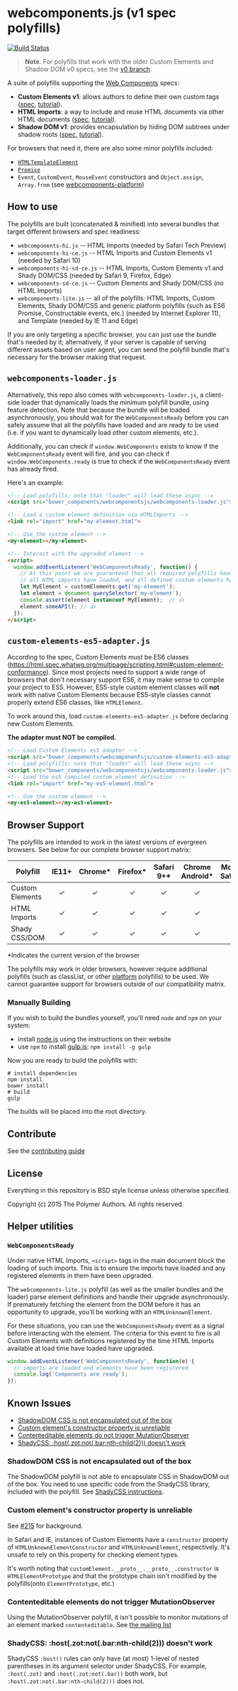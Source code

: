 webcomponents.js (v1 spec polyfills)
================

[![Build Status](https://travis-ci.org/webcomponents/webcomponentsjs.svg?branch=master)](https://travis-ci.org/webcomponents/webcomponentsjs)

> **Note**. For polyfills that work with the older Custom Elements and Shadow DOM v0 specs, see the [v0 branch](https://github.com/webcomponents/webcomponentsjs/tree/v0).

A suite of polyfills supporting the [Web Components](http://webcomponents.org) specs:

- **Custom Elements v1**: allows authors to define their own custom tags ([spec](https://w3c.github.io/webcomponents/spec/custom/), [tutorial](https://developers.google.com/web/fundamentals/getting-started/primers/customelements)).
- **HTML Imports**: a way to include and reuse HTML documents via other HTML documents ([spec](https://w3c.github.io/webcomponents/spec/imports/), [tutorial](https://www.html5rocks.com/en/tutorials/webcomponents/imports/)).
- **Shadow DOM v1**: provides encapsulation by hiding DOM subtrees under shadow roots ([spec](https://w3c.github.io/webcomponents/spec/shadow/), [tutorial](https://developers.google.com/web/fundamentals/getting-started/primers/shadowdom)).

For browsers that need it, there are also some minor polyfills included:
- [`HTMLTemplateElement`](https://github.com/webcomponents/template)
- [`Promise`](https://github.com/stefanpenner/es6-promise)
- `Event`, `CustomEvent`, `MouseEvent` constructors and `Object.assign`, `Array.from` (see [webcomponents-platform](https://github.com/webcomponents/webcomponents-platform))

## How to use

The polyfills are built (concatenated & minified) into several bundles that target
different browsers and spec readiness:

- `webcomponents-hi.js` -- HTML Imports (needed by Safari Tech Preview)
- `webcomponents-hi-ce.js` -- HTML Imports and Custom Elements v1 (needed by Safari 10)
- `webcomponents-hi-sd-ce.js` -- HTML Imports, Custom Elements v1 and Shady DOM/CSS (needed by Safari 9, Firefox, Edge)
- `webcomponents-sd-ce.js` -- Custom Elements and Shady DOM/CSS (no HTML Imports)
- `webcomponents-lite.js` -- all of the polyfills: HTML Imports, Custom Elements, Shady DOM/CSS and generic platform polyfills (such as ES6 Promise, Constructable events, etc.) (needed by Internet Explorer 11), and Template (needed by IE 11 and Edge)

If you are only targeting a specific browser, you can just use the bundle that's
needed by it; alternatively, if your server is capable of serving different assets based on user agent, you can send the polyfill bundle that's necessary for the browser making that request.

## `webcomponents-loader.js`
Alternatively, this repo also comes with `webcomponents-loader.js`, a client-side
loader that dynamically loads the minimum polyfill bundle, using feature detection.
Note that because the bundle will be loaded asynchronously, you should wait for the `WebComponentsReady` before you can safely assume that all the polyfills have
loaded and are ready to be used (i.e. if you want to dynamically load other custom
elements, etc.).

Additionally, you can check if `window.WebComponents` exists to know if the `WebComponentsReady` event will fire, and you can check if `window.WebComponents.ready` is true to check if the `WebComponentsReady` event has already fired.

Here's an example:

```html
<!-- Load polyfills; note that "loader" will load these async -->
<script src="bower_components/webcomponentsjs/webcomponents-loader.js"></script>

<!-- Load a custom element definition via HTMLImports -->
<link rel="import" href="my-element.html">

<!-- Use the custom element -->
<my-element></my-element>

<!-- Interact with the upgraded element -->
<script>
  window.addEventListener('WebComponentsReady', function() {
    // At this point we are guaranteed that all required polyfills have loaded,
    // all HTML imports have loaded, and all defined custom elements have upgraded
    let MyElement = customElements.get('my-element');
    let element = document.querySelector('my-element');
    console.assert(element instanceof MyElement);  // 👍
    element.someAPI(); // 👍
  });
</script>
```

## `custom-elements-es5-adapter.js`
According to the spec, Custom Elements must be ES6 classes (https://html.spec.whatwg.org/multipage/scripting.html#custom-element-conformance). Since most projects need to support a wide range of browsers that don't necessary support ES6, it may make sense to compile your project to ES5. However, ES5-style custom element classes will **not** work with native Custom Elements because ES5-style classes cannot properly extend ES6 classes, like `HTMLElement`.

To work around this, load `custom-elements-es5-adapter.js` before declaring new Custom Elements.

**The adapter must NOT be compiled.**

```html
<!-- Load Custom Elements es5 adapter -->
<script src="bower_components/webcomponentsjs/custom-elements-es5-adapter.js"></script>
<!-- Load polyfills; note that "loader" will load these async -->
<script src="bower_components/webcomponentsjs/webcomponents-loader.js"></script>
<!-- Load the es5 compiled custom element definition -->
<link rel="import" href="my-es5-element.html">

<!-- Use the custom element -->
<my-es5-element></my-es5-element>
```

## Browser Support

The polyfills are intended to work in the latest versions of evergreen browsers. See below
for our complete browser support matrix:

| Polyfill   | IE11+ | Chrome* | Firefox* | Safari 9+* | Chrome Android* | Mobile Safari* |
| ---------- |:-----:|:-------:|:--------:|:----------:|:---------------:|:--------------:|
| Custom Elements | ✓ | ✓ | ✓ | ✓ | ✓| ✓ |
| HTML Imports |  ✓ | ✓ | ✓ | ✓| ✓| ✓ |
| Shady CSS/DOM |  ✓ | ✓ | ✓ | ✓ | ✓ | ✓ |

\*Indicates the current version of the browser

The polyfills may work in older browsers, however require additional polyfills (such as classList, or other [platform](https://github.com/webcomponents/webcomponents-platform)
polyfills) to be used. We cannot guarantee support for browsers outside of our compatibility matrix.


### Manually Building

If you wish to build the bundles yourself, you'll need `node` and `npm` on your system:

 * install [node.js](http://nodejs.org/) using the instructions on their website
 * use `npm` to install [gulp.js](http://gulpjs.com/): `npm install -g gulp`

Now you are ready to build the polyfills with:

    # install dependencies
    npm install
    bower install
    # build
    gulp

The builds will be placed into the root directory.

## Contribute

See the [contributing guide](CONTRIBUTING.md)

## License

Everything in this repository is BSD style license unless otherwise specified.

Copyright (c) 2015 The Polymer Authors. All rights reserved.

## Helper utilities

### `WebComponentsReady`

Under native HTML Imports, `<script>` tags in the main document block the loading of such imports. This is to ensure the imports have loaded and any registered elements in them have been upgraded.

The `webcomponents-lite.js` polyfill (as well as the smaller bundles and the loader) parse element definitions and handle their upgrade asynchronously. If prematurely fetching the element from the DOM before it has an opportunity to upgrade, you'll be working with an `HTMLUnknownElement`.

For these situations, you can use the `WebComponentsReady` event as a signal before interacting with the element. The criteria for this event to fire is all Custom Elements with definitions registered by the time HTML Imports available at load time have loaded have upgraded.

```js
window.addEventListener('WebComponentsReady', function(e) {
  // imports are loaded and elements have been registered
  console.log('Components are ready');
});
```

## Known Issues

  * [ShadowDOM CSS is not encapsulated out of the box](#shadycss)
  * [Custom element's constructor property is unreliable](#constructor)
  * [Contenteditable elements do not trigger MutationObserver](#contentedit)
  * [ShadyCSS: :host(.zot:not(.bar:nth-child(2))) doesn't work](#nestedparens)
  
### ShadowDOM CSS is not encapsulated out of the box <a id="shadycss"></a>
The ShadowDOM polyfill is not able to encapsulate CSS in ShadowDOM out of the box. You need to use specific code from the ShadyCSS library, included with the polyfill. See [ShadyCSS instructions](https://github.com/webcomponents/shadycss).

### Custom element's constructor property is unreliable <a id="constructor"></a>
See [#215](https://github.com/webcomponents/webcomponentsjs/issues/215) for background.

In Safari and IE, instances of Custom Elements have a `constructor` property of `HTMLUnknownElementConstructor` and `HTMLUnknownElement`, respectively. It's unsafe to rely on this property for checking element types.

It's worth noting that `customElement.__proto__.__proto__.constructor` is `HTMLElementPrototype` and that the prototype chain isn't modified by the polyfills(onto `ElementPrototype`, etc.)

### Contenteditable elements do not trigger MutationObserver <a id="contentedit"></a>
Using the MutationObserver polyfill, it isn't possible to monitor mutations of an element marked `contenteditable`.
See [the mailing list](https://groups.google.com/forum/#!msg/polymer-dev/LHdtRVXXVsA/v1sGoiTYWUkJ)

### ShadyCSS: :host(.zot:not(.bar:nth-child(2))) doesn't work <a id="nestedparens"></a>
ShadyCSS `:host()` rules can only have (at most) 1-level of nested parentheses in its argument selector under ShadyCSS. For example, `:host(.zot)` and `:host(.zot:not(.bar))` both work, but `:host(.zot:not(.bar:nth-child(2)))` does not.
